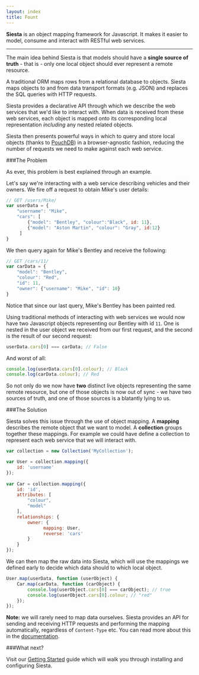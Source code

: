 ```yaml
---
layout: index
title: Fount
---
```


<div>
  <p class="lead">
    <strong>Siesta</strong> is an object mapping framework for Javascript. It makes it easier to model, consume and 
    interact with RESTful web services.
</p>
<hr/>

The main idea behind Siesta is that models should have a **single source of truth** - that is - only one local object should
ever represent a remote resource.

A traditional ORM maps rows from a relational database to objects. Siesta maps objects to and from data transport formats
(e.g. JSON) and replaces the SQL queries with HTTP requests.

Siesta provides a declarative API through which we describe the web services that we'd like to interact with.
When data is received from these web services, each object is mapped onto its corresponding local
representation *including* any nested related objects. 

Siesta then presents powerful ways in which to query and store local objects (thanks to <a href="http://pouchdb.com/">PouchDB</a>) in a 
browser-agnostic fashion, reducing the number of requests we need to make against each web service.

###The Problem

As ever, this problem is best explained through an example.

Let's say we're interacting with a web service describing vehicles and their owners. We fire off a request
to obtain Mike's user details:

```javascript
// GET /users/Mike/
var userData = {
    "username": "Mike",
    "cars": [
        {"model": "Bentley", "colour":"Black", id: 11},
        {"model": "Aston Martin", "colour": "Gray", id:12}
     ]
}
```

We then query again for Mike's Bentley and receive the following:

```javascript
// GET /cars/11/
var carData = {
    "model": "Bentley", 
    "colour": "Red", 
    "id": 11,
    "owner": {"username": "Mike", "id": 10}
}
```

Notice that since our last query, Mike's Bentley has been painted red.

Using traditional methods of interacting with web services we would now 
have two Javascript objects representing our Bentley with id `11`. One is nested in the user object
we received from our first request, and the second is the result of our second request:

```javascript
userData.cars[0] === carData; // False
```

And worst of all:

```javascript
console.log(userData.cars[0].colour); // Black
console.log(carData.colour); // Red
```

So not only do we now have **two** distinct live objects representing the same remote resource, but one of those
objects is now out of sync - we have two sources of truth, and one of those sources is a blatantly lying to us.

###The Solution

Siesta solves this issue through the use of object mapping. A **mapping**
describes the remote object that we want to model. A **collection** groups together these mappings. For example 
we could have define a collection to represent each web service that we will interact with.

```javascript
var collection = new Collection('MyCollection');

var User = collection.mapping({
    id: 'username'
});
                                   
var Car = collection.mapping({
    id: 'id',
    attributes: [
        "colour",
        "model"
    ],
    relationships: {
        owner: {
              mapping: User,
              reverse: 'cars'
        }
    }
});
```

We can then map the raw data into Siesta, which will use the mappings we defined early to decide which
data should to which local object. 

```javascript
User.map(userData, function (userObject) {
    Car.map(carData, function (carObject) {
        console.log(userObject.cars[0] === carObject); // true
        console.log(userObject.cars[0].colour; // "red"
    });
});
```

**Note:** we will rarely need to map data ourselves. Siesta provides an API for sending and receiving
HTTP requests and performing the mapping automatically, regardless of `Content-Type` etc. You can read more
about this in the <a href="{{site.baseurl}}/remote_queries.html">documentation</a>.

###What next?

Visit our <a href="{{site.baseurl}}/docs.html">Getting Started</a> guide which will walk you through installing
and configuring Siesta.</br>
